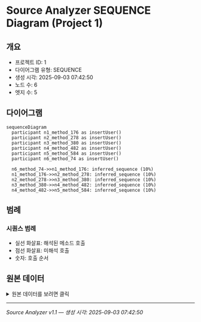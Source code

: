# Source Analyzer SEQUENCE Diagram (Project 1)

## 개요
- 프로젝트 ID: 1
- 다이어그램 유형: SEQUENCE
- 생성 시각: 2025-09-03 07:42:50
- 노드 수: 6
- 엣지 수: 5

## 다이어그램

```mermaid
sequenceDiagram
  participant n1_method_176 as insertUser()
  participant n2_method_278 as insertUser()
  participant n3_method_380 as insertUser()
  participant n4_method_482 as insertUser()
  participant n5_method_584 as insertUser()
  participant n6_method_74 as insertUser()

  n6_method_74->>n1_method_176: inferred_sequence (10%)
  n1_method_176->>n2_method_278: inferred_sequence (10%)
  n2_method_278->>n3_method_380: inferred_sequence (10%)
  n3_method_380->>n4_method_482: inferred_sequence (10%)
  n4_method_482->>n5_method_584: inferred_sequence (10%)
```

## 범례

### 시퀀스 범례
- 실선 화살표: 해석된 메소드 호출
- 점선 화살표: 미해석 호출
- 숫자: 호출 순서

## 원본 데이터

<details>
<summary>원본 데이터를 보려면 클릭</summary>

노드 목록 (6)
```json
  method:74: insertUser() (method)
  method:176: insertUser() (method)
  method:278: insertUser() (method)
  method:380: insertUser() (method)
  method:482: insertUser() (method)
  method:584: insertUser() (method)
```

엣지 목록 (5)
```json
  method:74 -> method:176 (inferred_sequence)
  method:176 -> method:278 (inferred_sequence)
  method:278 -> method:380 (inferred_sequence)
  method:380 -> method:482 (inferred_sequence)
  method:482 -> method:584 (inferred_sequence)
```

</details>

---
*Source Analyzer v1.1 — 생성 시각: 2025-09-03 07:42:50*